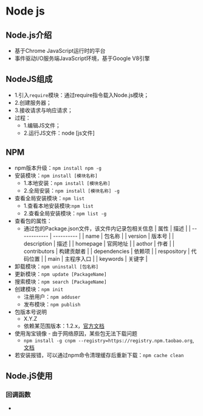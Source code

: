 # Node js

## Node.js介绍

- 基于Chrome JavaScript运行时的平台
- 事件驱动I/O服务端JavaScript环境，基于Google V8引擎

## NodeJS组成

- 1.引入`require`模块：通过require指令载入Node.js模块；
- 2.创建服务器；
- 3.接收请求与响应请求；
- 过程：
  - 1.编辑JS文件；
  - 2.运行JS文件：node [js文件]

## NPM

- npm版本升级：`npm install npm -g`
- 安装模块：`npm install [模块名称]`
  - 1.本地安装：`npm install [模块名称]`
  - 2.全局安装：`npm install [模块名称] -g`
- 查看全局安装模块：`npm list`
  - 1.查看本地安装模块:`npm list`
  - 2.查看全局安装模块：`npm list -g`
- 查看包的属性：
  - 通过包的Package.json文件，该文件内记录包相关信息
| 属性         | 描述       |
| ------------ | ---------- |
| name         | 包名称     |
| version      | 版本号     |
| description  | 描述       |
| homepage     | 官网地址   |
| aothor       | 作者       |
| contributors | 构建贡献者 |
| dependencies | 依赖项     |
| respository  | 代码位置   |
| main         | 主程序入口 |
| keywords     | 关键字     |
- 卸载模块：`npm uninstall [包名称]`
- 更新模块：`npm update [PackageName]`
- 搜索模块：`npm search [PackageName]`
- 创建模块：`npm init`
  - 注册用户：`npm adduser`
  - 发布模块：`npm publish`
- 包版本号说明
  - X.Y.Z
  - 依赖某范围版本：1.2.x，[官方文档](https://docs.npmjs.com/specifying-dependencies-and-devdependencies-in-a-package-json-file)
- 使用淘宝镜像 - 由于网络原因，某些包无法下载问题
  - `npm install -g cnpm --registry=https://registry.npm.taobao.org`,[文档](http://npm.taobao.org/)
- 若安装报错，可以通过npm命令清理缓存后重新下载：`npm cache clean`

## Node.jS使用

### 回调函数

- 